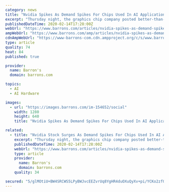 ```yaml
---
category: news
title: "Nvidia Spikes As Demand Spikes For Chips Used In AI Applications"
excerpt: "Thursday night, the graphics chip company posted better-than-expected fourth quarter results ... “Cloud vendors should see a step up in spend and clearly Nvidia has a combination of AI drivers layering in on top of this market improvement,” he writes. “On the competitive front, there still appears little competition.”"
publishedDateTime: 2020-02-14T17:28:00Z
webUrl: "https://www.barrons.com/articles/nvidia-spikes-as-demand-spikes-for-chips-used-in-ai-applications-51581701337"
ampWebUrl: "https://www.barrons.com/amp/articles/nvidia-spikes-as-demand-spikes-for-chips-used-in-ai-applications-51581701337"
cdnAmpWebUrl: "https://www-barrons-com.cdn.ampproject.org/c/s/www.barrons.com/amp/articles/nvidia-spikes-as-demand-spikes-for-chips-used-in-ai-applications-51581701337"
type: article
quality: 74
heat: 84
published: true

provider:
  name: Barron's
  domain: barrons.com

topics:
  - AI
  - AI Hardware

images:
  - url: "https://images.barrons.com/im-154652/social"
    width: 1280
    height: 640
    title: "Nvidia Spikes As Demand Spikes For Chips Used In AI Applications"

related:
  - title: "Nvidia Stock Surges As Demand Spikes For Chips Used In AI Applications"
    excerpt: "Thursday night, the graphics chip company posted better-than-expected fourth quarter results ... “Cloud vendors should see a step up in spend and clearly Nvidia has a combination of AI drivers layering in on top of this market improvement,” he writes. “On the competitive front, there still appears little competition.”"
    publishedDateTime: 2020-02-14T17:28:00Z
    webUrl: "https://www.barrons.com/articles/nvidia-spikes-as-demand-spikes-for-chips-used-in-ai-applications-51581701337"
    type: article
    provider:
      name: Barron's
      domain: barrons.com
    quality: 34

secured: "5/glMOtiU+BW4SRCWS5LPyBWJvcEEZvrUq8YgHR4duOXuQyXv+pi/YCKo2zfQggq9vE11xAA8/g7J6rUctNzKegia3caCpg+juP5DsevwNRnrCHzhgWnuSxHI4jqBOjBYtoENf/CsDpeJ3g1aQ1hxge0ua1n1N6x+b7gRzEKdu8wbsGX1vRn2KyS3zjl+tgSsQcJ4N7nKUmgbQcF/v8Y68ivGsW6cH3LdCVkqyqoLsLlKC8M7j8qB2VV4KC2LchCUTp2wlSa6yMirFPWCM2MlPKNVQnAnjyuvhoCddG804Dlv70hiTUZdFN0GzE3ZQBlmeUbYSgTbzFZLjzy5UHKyHdw4QidKQNySBclD74BRAdNfkCxYfoPNq9bl3GsO4SjwoH043ejiQr9yvooAvhII/7VJ5iIfwzrkdYboUXJNLqQWV7xXVSA2YFXczG4WdEOqSedfQHo3lqL5Todkdi9HOxMt+ppWprgnuDm956ZLo4=;B6xGFr98s8wNw6nTKBUjYA=="
---
```


